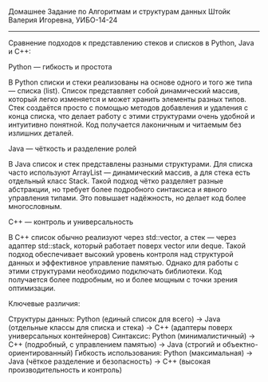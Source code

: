 Домашнее Задание по Алгоритмам и структурам данных
Штойк Валерия Игоревна, УИБО-14-24
__________________________________________________________
Сравнение подходов к представлению стеков и списков в Python, Java и C++:


Python — гибкость и простота

В Python списки и стеки реализованы на основе одного и того же типа — списка (list). Список представляет собой динамический массив, который легко изменяется и может хранить элементы разных типов. Стек создаётся просто с помощью методов добавления и удаления с конца списка, что делает работу с этими структурами очень удобной и интуитивно понятной. Код получается лаконичным и читаемым без излишних деталей.


Java — чёткость и разделение ролей

В Java список и стек представлены разными структурами. Для списка часто используют ArrayList — динамический массив, а для стека есть отдельный класс Stack. Такой подход чётко разделяет разные абстракции, но требует более подробного синтаксиса и явного управления типами. Это повышает надёжность, но делает код более многословным.


C++ — контроль и универсальность

В C++ список обычно реализуют через std::vector, а стек — через адаптер std::stack, который работает поверх vector или deque. Такой подход обеспечивает высокий уровень контроля над структурой данных и эффективное управление памятью. Однако для работы с этими структурами необходимо подключать библиотеки. Код получается более подробным, но и более мощным с точки зрения оптимизации.


Ключевые различия:

Структуры данных: Python (единый список для всего) → Java (отдельные классы для списка и стека) → C++ (адаптеры поверх универсальных контейнеров)
Синтаксис: Python (минималистичный) → C++ (подробный, с управлением памятью) → Java (строгий и объектно-ориентированный)
Гибкость использования: Python (максимальная) → Java (чёткое разделение и безопасность) → C++ (высокая производительность и контроль)
